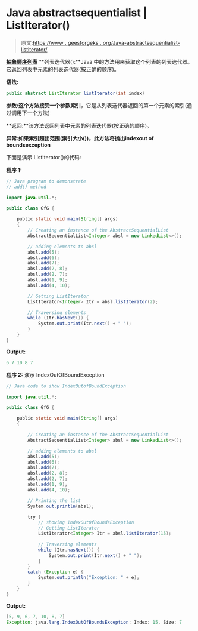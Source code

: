 # Java abstractsequentialist | ListIterator()

> 原文:[https://www . geesforgeks . org/Java-abstractsequentialist-listiterator/](https://www.geeksforgeeks.org/java-abstractsequentiallist-listiterator/)

[**抽象顺序列表**](https://www.geeksforgeeks.org/abstractsequentiallist-in-java-with-examples/) **列表迭代器():**Java 中的方法用来获取这个列表的列表迭代器。它返回列表中元素的列表迭代器(按正确的顺序)。

**语法:**

```java
public abstract ListIterator listIterator(int index)
```

**参数:**这个方法接受一个参数**索引**，它是从列表迭代器返回的第一个元素的索引(通过调用下一个方法)

**返回:**该方法返回列表中元素的列表迭代器(按正确的顺序)。

**异常:**如果索引超出范围(索引大小())，此方法将抛出**indexout of boundsexception**

下面是演示 ListIterator()的代码:

**程序 1:**

```java
// Java program to demonstrate
// add() method

import java.util.*;

public class GfG {

    public static void main(String[] args)
    {
        // Creating an instance of the AbstractSequentialList
        AbstractSequentialList<Integer> absl = new LinkedList<>();

        // adding elements to absl
        absl.add(5);
        absl.add(6);
        absl.add(7);
        absl.add(2, 8);
        absl.add(2, 7);
        absl.add(1, 9);
        absl.add(4, 10);

        // Getting ListIterator
        ListIterator<Integer> Itr = absl.listIterator(2);

        // Traversing elements
        while (Itr.hasNext()) {
            System.out.print(Itr.next() + " ");
        }
    }
}
```

**Output:**

```java
6 7 10 8 7

```

**程序 2:** 演示 IndexOutOfBoundException

```java
// Java code to show IndexOutofBoundException

import java.util.*;

public class GfG {

    public static void main(String[] args)
    {

        // Creating an instance of the AbstractSequentialList
        AbstractSequentialList<Integer> absl = new LinkedList<>();

        // adding elements to absl
        absl.add(5);
        absl.add(6);
        absl.add(7);
        absl.add(2, 8);
        absl.add(2, 7);
        absl.add(1, 9);
        absl.add(4, 10);

        // Printing the list
        System.out.println(absl);

        try {
            // showing IndexOutOfBoundsException
            // Getting ListIterator
            ListIterator<Integer> Itr = absl.listIterator(15);

            // Traversing elements
            while (Itr.hasNext()) {
                System.out.print(Itr.next() + " ");
            }
        }
        catch (Exception e) {
            System.out.println("Exception: " + e);
        }
    }
}
```

**Output:**

```java
[5, 9, 6, 7, 10, 8, 7]
Exception: java.lang.IndexOutOfBoundsException: Index: 15, Size: 7

```